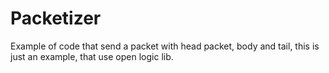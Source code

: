 # Packetizer

Example of code that send a packet with head packet, body and tail, this is just an example, that use open logic lib. 
